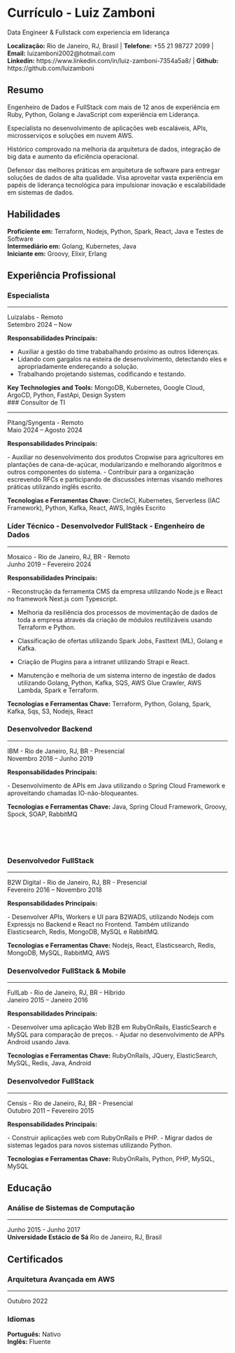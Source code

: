 Currículo - Luiz Zamboni
===
<div class="subtitle">
<p>Data Engineer & Fullstack com experiencia em liderança</p>
</div>

<div class="contacts">
<b>Localização:</b> Rio de Janeiro, RJ, Brasil |
<b>Telefone:</b> +55 21 98727 2099 |
<b>Email:</b> luizamboni2002@hotmail.com <br/>
<b>Linkedin:</b> https://www.linkedin.com/in/luiz-zamboni-7354a5a8/ | 
<b>Github:</b> https://github.com/luizamboni
</div>

## Resumo
<div class="description">
<p>Engenheiro de Dados e FullStack com mais de 12 anos de experiência em Ruby, Python, Golang e JavaScript com experiência em Liderança.</p>

<p>Especialista no desenvolvimento de aplicações web escaláveis, APIs, microsserviços e soluções em nuvem AWS.</p>

<p>Histórico comprovado na melhoria da arquitetura de dados, integração de big data e aumento da eficiência operacional.</p>

<p>Defensor das melhores práticas em arquitetura de software para entregar soluções de dados de alta qualidade. Visa aproveitar vasta experiência em papéis de liderança tecnológica para impulsionar inovação e escalabilidade em sistemas de dados.</p>
</div>

## Habilidades
<div class="main-skills">
<strong>Proficiente em:</strong> Terraform, Nodejs, Python, Spark, React, Java e Testes de Software<br/>
<strong>Intermediário em:</strong> Golang, Kubernetes, Java<br/>
<strong>Iniciante em:</strong> Groovy, Elixir, Erlang
</div>

## Experiência Profissional
### Especialista
<hr/>
<div class="company">Luizalabs - Remoto</div>
<div class="period">Setembro 2024 – Now</div>
<p class="chores-title"><b>Responsabilidades Principais:</b></p>
<div class="chores">

- Auxiliar a gestão do time trababalhando próximo as outros liderenças.
- Lidando com gargalos na esteira de desenvolvimento, detectando eles e apropriadamente endereçando a solução. 
- Trabalhando projetando sistemas, codificando e testando.
</div>
<div class="tecnologies-and-tools">
<strong>Key Technologies and Tools:</strong> MongoDB, Kubernetes, Google Cloud, ArgoCD, Python, FastApi, Design System
</div>
### Consultor de TI
<hr/>
<div class="company">Pitang/Syngenta - Remoto</div>
<div class="period">Maio 2024 – Agosto 2024</div>
<p class="chores-title"><b>Responsabilidades Principais:</b></p>
<p class="chores">
- Auxiliar no desenvolvimento dos produtos Cropwise para agricultores em plantações de cana-de-açúcar, modularizando e melhorando algoritmos e outros componentes do sistema.
- Contribuir para a organização escrevendo RFCs e participando de discussões internas visando melhores práticas utilizando inglês escrito.
</p>
<p class="tecnologies-and-tools">
    <b>Tecnologias e Ferramentas Chave:</b> CircleCI, Kubernetes, Serverless (IAC Framework), Python, Kafka, React, AWS, Inglês Escrito
</p>

### Líder Técnico - Desenvolvedor FullStack - Engenheiro de Dados
<hr/>
<div class="company">Mosaico - Rio de Janeiro, RJ, BR - Remoto</div>
<div class="period">Junho 2019 – Fevereiro 2024</div>
<p class="chores-title"><b>Responsabilidades Principais:</b></p>
<div class="chores">
- Reconstrução da ferramenta CMS da empresa utilizando Node.js e React no framework Next.js com Typescript.

- Melhoria da resiliência dos processos de movimentação de dados de toda a empresa através da criação de módulos reutilizáveis usando Terraform e Python.

- Classificação de ofertas utilizando Spark Jobs, Fasttext (ML), Golang e Kafka.

- Criação de Plugins para a intranet utilizando Strapi e React.

- Manutenção e melhoria de um sistema interno de ingestão de dados utilizando Golang, Python, Kafka, SQS, AWS Glue Crawler, AWS Lambda, Spark e Terraform.

</div>
<p class="tecnologies-and-tools">
    <b>Tecnologias e Ferramentas Chave:</b> Terraform, Python, Golang, Spark, Kafka, Sqs, S3, Nodejs, React
</p>

### Desenvolvedor Backend
<hr/>
<div class="company">IBM - Rio de Janeiro, RJ, BR - Presencial</div>
<div class="period">Novembro 2018 – Junho 2019</div>
<p class="chores-title"><b>Responsabilidades Principais:</b></p>
<div class="chores">
- Desenvolvimento de APIs em Java utilizando o Spring Cloud Framework e aproveitando chamadas IO-não-bloqueantes.
</div>
<p class="tecnologies-and-tools">
    <b>Tecnologias e Ferramentas Chave:</b> Java, Spring Cloud Framework, Groovy, Spock, SOAP, RabbitMQ
</p>
</br></br></br>

### Desenvolvedor FullStack
<hr/>
<div class="company">B2W Digital - Rio de Janeiro, RJ, BR - Presencial</div>
<div class="period">Fevereiro 2016 – Novembro 2018</div>
<p class="chores-title"><b>Responsabilidades Principais:</b></p>
<div class="chores">
- Desenvolver APIs, Workers e UI para B2WADS, utilizando Nodejs com Expressjs no Backend e React no Frontend. Também utilizando Elasticsearch, Redis, MongoDB, MySQL e RabbitMQ.
</div>
<p class="tecnologies-and-tools">
    <b>Tecnologias e Ferramentas Chave:</b> Nodejs, React, Elasticsearch, Redis, MongoDB, MySQL, RabbitMQ, AWS
</p>

### Desenvolvedor FullStack & Mobile
<hr/>
<div class="company">FullLab - Rio de Janeiro, RJ, BR - Híbrido</div>
<div class="period">Janeiro 2015 – Janeiro 2016</div>
<p class="chores-title"><b>Responsabilidades Principais:</b></p>
<div class="chores">
- Desenvolver uma aplicação Web B2B em RubyOnRails, ElasticSearch e MySQL para comparação de preços.
- Ajudar no desenvolvimento de APPs Android usando Java.
</div>
<p class="tecnologies-and-tools">
    <b>Tecnologias e Ferramentas Chave:</b> RubyOnRails, JQuery, ElasticSearch, MySQL, Redis, Java, Android
</p>

### Desenvolvedor FullStack
<hr/>
<div class="company">Censis - Rio de Janeiro, RJ, BR - Presencial</div>
<div class="period">Outubro 2011 – Fevereiro 2015</div>
<p class="chores-title"><b>Responsabilidades Principais:</b></p>
<div class="chores">
- Construir aplicações web com RubyOnRails e PHP.
- Migrar dados de sistemas legados para novos sistemas utilizando Python.
</div>
<p class="tecnologies-and-tools">
    <b>Tecnologias e Ferramentas Chave:</b> RubyOnRails, Python, PHP, MySQL, MySQL
</p>

## Educação
### Análise de Sistemas de Computação
<hr/>
<div class="period">Junho 2015 - Junho 2017</div> 
<strong>Universidade Estácio de Sá</strong>
Rio de Janeiro, RJ, Brasil

## Certificados
### Arquitetura Avançada em AWS
<hr/>
<div class="period">Outubro 2022</div>

### Idiomas
<p class="languages">
    <b>Português:</b> Nativo<br/>
    <b>Inglês:</b> Fluente
</p>
